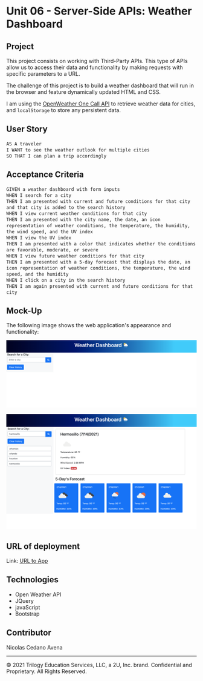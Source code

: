 # Unit 06 - Server-Side APIs: Weather Dashboard

## Project
This project consists on working with Third-Party APIs. This type of APIs allow us to access their data and functionality by making requests with specific parameters to a URL. 

The challenge of this project is to build a weather dashboard that will run in the browser and feature dynamically updated HTML and CSS.

I am using the [OpenWeather One Call API](https://openweathermap.org/api/one-call-api) to retrieve weather data for cities, and `localStorage` to store any persistent data.



## User Story

```
AS A traveler
I WANT to see the weather outlook for multiple cities
SO THAT I can plan a trip accordingly
```

## Acceptance Criteria

```
GIVEN a weather dashboard with form inputs
WHEN I search for a city
THEN I am presented with current and future conditions for that city and that city is added to the search history
WHEN I view current weather conditions for that city
THEN I am presented with the city name, the date, an icon representation of weather conditions, the temperature, the humidity, the wind speed, and the UV index
WHEN I view the UV index
THEN I am presented with a color that indicates whether the conditions are favorable, moderate, or severe
WHEN I view future weather conditions for that city
THEN I am presented with a 5-day forecast that displays the date, an icon representation of weather conditions, the temperature, the wind speed, and the humidity
WHEN I click on a city in the search history
THEN I am again presented with current and future conditions for that city
```



## Mock-Up

The following image shows the web application's appearance and functionality:

![The weather app includes a search option, a list of cities, and a five-day forecast and current weather conditions for Atlanta.](./assets/demo1.png)

![The weather app includes a search option, a list of cities, and a five-day forecast and current weather conditions for Atlanta.](./assets/demo2.png)



## URL of deployment

Link: <a href="https://navena9.github.io/06-Weather-Dashboard/" target="_blank">URL to App</a>




## Technologies

* Open Weather API
* JQuery
* javaScript
* Bootstrap



## Contributor

Nicolas Cedano Avena
- - -
© 2021 Trilogy Education Services, LLC, a 2U, Inc. brand. Confidential and Proprietary. All Rights Reserved.
